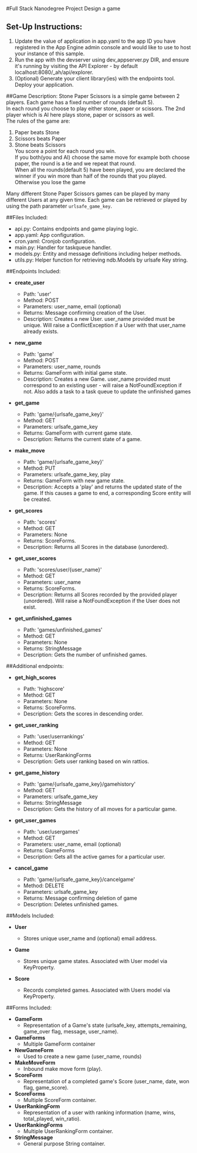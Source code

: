 #Full Stack Nanodegree Project Design a game

## Set-Up Instructions:
1.  Update the value of application in app.yaml to the app ID you have registered
 in the App Engine admin console and would like to use to host your instance of this sample.
1.  Run the app with the devserver using dev_appserver.py DIR, and ensure it's
 running by visiting the API Explorer - by default localhost:8080/_ah/api/explorer.
1.  (Optional) Generate your client library(ies) with the endpoints tool.
 Deploy your application.
  
##Game Description:
Stone Paper Scissors is a simple game between 2 players. Each game has a fixed number of rounds (default 5).      
In each round you choose to play either stone, paper or scissors. The 2nd player which is AI here plays stone, paper or scissors as well.      
The rules of the game are:      
1. Paper beats Stone   
2. Scissors beats Paper   
3. Stone beats Scissors    
You score a point for each round you win.   
If you both(you and AI) choose the same move for example both choose paper, the round is a tie and we repeat that round.   
When all the rounds(default 5) have been played, you are declared the winner if you win more than half of the rounds that you played.      
Otherwise you lose the game

Many different Stone Paper Scissors games can be played by many different Users at any
given time. Each game can be retrieved or played by using the path parameter
`urlsafe_game_key`.

##Files Included:
 - api.py: Contains endpoints and game playing logic.
 - app.yaml: App configuration.
 - cron.yaml: Cronjob configuration.
 - main.py: Handler for taskqueue handler.
 - models.py: Entity and message definitions including helper methods.
 - utils.py: Helper function for retrieving ndb.Models by urlsafe Key string.

##Endpoints Included:
 - **create_user**
    - Path: 'user'
    - Method: POST
    - Parameters: user_name, email (optional)
    - Returns: Message confirming creation of the User.
    - Description: Creates a new User. user_name provided must be unique. Will 
    raise a ConflictException if a User with that user_name already exists.
    
 - **new_game**
    - Path: 'game'
    - Method: POST
    - Parameters: user_name, rounds
    - Returns: GameForm with initial game state.
    - Description: Creates a new Game. user_name provided must correspond to an
    existing user - will raise a NotFoundException if not. Also adds a task to a task queue to update the unfinished games   

 - **get_game**
    - Path: 'game/{urlsafe_game_key}'
    - Method: GET
    - Parameters: urlsafe_game_key
    - Returns: GameForm with current game state.
    - Description: Returns the current state of a game.
    
 - **make_move**
    - Path: 'game/{urlsafe_game_key}'
    - Method: PUT
    - Parameters: urlsafe_game_key, play
    - Returns: GameForm with new game state.
    - Description: Accepts a 'play' and returns the updated state of the game.
    If this causes a game to end, a corresponding Score entity will be created.
    
 - **get_scores**
    - Path: 'scores'
    - Method: GET
    - Parameters: None
    - Returns: ScoreForms.
    - Description: Returns all Scores in the database (unordered).
    
 - **get_user_scores**
    - Path: 'scores/user/{user_name}'
    - Method: GET
    - Parameters: user_name
    - Returns: ScoreForms. 
    - Description: Returns all Scores recorded by the provided player (unordered).
    Will raise a NotFoundException if the User does not exist.
    
 - **get_unfinished_games**
    - Path: 'games/unfinished_games'
    - Method: GET
    - Parameters: None
    - Returns: StringMessage
    - Description: Gets the number of unfinished games.


##Additional endpoints:

 - **get_high_scores**
    - Path: 'highscore'
    - Method: GET
    - Parameters: None
    - Returns: ScoreForms.
    - Description: Gets the scores in descending order.

 - **get_user_ranking**
    - Path: 'user/userrankings'
    - Method: GET
    - Parameters: None
    - Returns: UserRankingForms
    - Description: Gets user ranking based on win rattios.

 - **get_game_history**
    - Path: 'game/{urlsafe_game_key}/gamehistory'
    - Method: GET
    - Parameters: urlsafe_game_key
    - Returns: StringMessage
    - Description: Gets the history of all moves for a particular game.

 - **get_user_games**
    - Path: 'user/usergames'
    - Method: GET
    - Parameters: user_name, email (optional)
    - Returns: GameForms
    - Description: Gets all the active games for a particular user.

 - **cancel_game**
    - Path: 'game/{urlsafe_game_key}/cancelgame'
    - Method: DELETE
    - Parameters: urlsafe_game_key
    - Returns: Message confirming deletion of game
    - Description: Deletes unfinished games.


##Models Included:
 - **User**
    - Stores unique user_name and (optional) email address.
    
 - **Game**
    - Stores unique game states. Associated with User model via KeyProperty.
    
 - **Score**
    - Records completed games. Associated with Users model via KeyProperty.
    
##Forms Included:
 - **GameForm**
    - Representation of a Game's state (urlsafe_key, attempts_remaining,
    game_over flag, message, user_name).
 - **GameForms**
    - Multiple GameForm container
 - **NewGameForm**
    - Used to create a new game (user_name, rounds)
 - **MakeMoveForm**
    - Inbound make move form (play).
 - **ScoreForm**
    - Representation of a completed game's Score (user_name, date, won flag,
    game_score).
 - **ScoreForms**
    - Multiple ScoreForm container.
- **UserRankingForm**
    - Representation of a user with ranking information (name, wins, total_played,
    win_ratio).
 - **UserRankingForms**
    - Multiple UserRankingForm container.
 - **StringMessage**
    - General purpose String container.